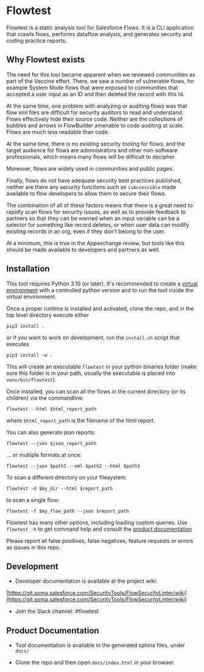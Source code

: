 # Flowtest

Flowtest is a static analysis tool for Salesforce Flows. It is a CLI application that crawls flows, performs dataflow analysis, and generates security and coding practice 
reports.

## Why Flowtest exists
The need for this tool became apparent when we reviewed communities as part of the Vaccine effort. There, we saw
a number of vulnerable flows, for example System Mode flows that were exposed to communities that accepted a user input
as an ID and then deleted the record with this Id. 

At the same time, one problem with analyzing or auditing flows was that flow xml files are difficult for 
security auditors to read and understand. Flows effectively hide their source code. Neither are the collections
of bubbles and arrows in FlowBuilder amenable to code auditing at scale. Flows are much less readable than code.

At the same time, there is no existing security tooling for flows, and the target audience for flows are 
administrators and other non-software professionals, which means many flows will be difficult to decipher.

Moreover, flows are widely used in communities and public pages. 

Finally, flows do not have adequate security best practices published, neither are there any security functions
such as `isAccessible` made available to flow developers to allow them to secure their flows.

The combination of all of these factors means that there is a great need to rapidly scan flows for security issues,
as well as to provide feedback to partners so that they can be warned when an input variable can be a selector for
something like record deletes, or when user data can modify existing records in an org, even if they don't belong
to the user.

At a minimum, this is true in the Appexchange review, but tools like this should be made available to developers and
partners as well.

## Installation

This tool requires Python 3.10 (or later). It's recommended to 
create a [virtual environment](https://docs.python.org/3/library/venv.html)
with a controlled python version and to run the tool inside the virtual environment. 

Once a proper runtime is installed and activated, clone the repo, and  in the top level directory execute either
```
pip3 install .
```

or if you want to work on development, run the `install.sh` script that executes

```
pip3 install -e .
```

This will create an executable `flowtest` in your python binaries folder (make sure this folder is in your path, usually
the executable is placed into `venv/bin/flowtest`).

Once installed, you can scan all the flows in the current directory (or its children) via the commandline:

```
flowtest --html $html_report_path
```

where `$html_report_path` is the filename of the html report.

You can also generate json reports:

```
flowtest --json $json_report_path
```

... or multiple formats at once:

```
flowtest --json $path1 --xml $path2 --html $path3
```

To scan a different directory on your filesystem:

```
flowtest -d $my_dir --html $report_path
```

to scan a single flow:

```
flowtest -f $my_flow_path --json $report_path
```

Flowtest has many other options, including loading custom queries.
Use `flowtest -h` to get command help and consult the [product documentation](#product-documentation)

Please report all false positives, false negatives, feature requests or errors as issues in this repo.

## Development

* Developer documentation is available at the project wiki: 

[https://git.soma.salesforce.com/SecurityTools/FlowSecurityLinter/wiki](https://git.soma.salesforce.com/SecurityTools/FlowSecurityLinter/wiki)

* Join the Slack channel: #flowtest

## Product Documentation

* Tool documentation is available in the generated sphinx files, under `docs/`

* Clone the repo and then open `docs/index.html` in your browser.






